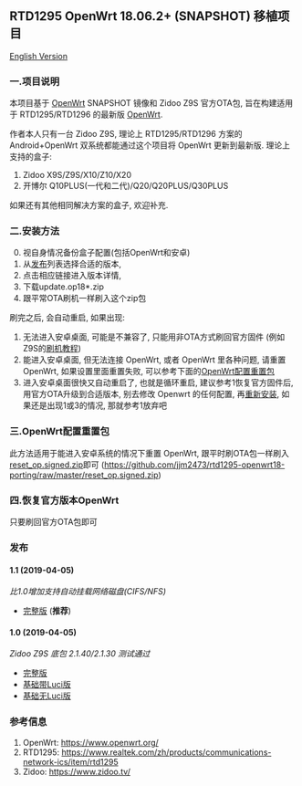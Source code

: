 ## RTD1295 OpenWrt 18.06.2+ (SNAPSHOT) 移植项目
[English Version](/README_EN.MD)

### 一.项目说明
本项目基于 [OpenWrt](https://www.openwrt.org/) SNAPSHOT 镜像和 Zidoo Z9S 官方OTA包, 旨在构建适用于 RTD1295/RTD1296 的最新版 [OpenWrt](https://www.openwrt.org/).

作者本人只有一台 Zidoo Z9S, 理论上 RTD1295/RTD1296 方案的 Android+OpenWrt 双系统都能通过这个项目将 OpenWrt 更新到最新版.
理论上支持的盒子: 
1. Zidoo X9S/Z9S/X10/Z10/X20 
2. 开博尔 Q10PLUS(一代和二代)/Q20/Q20PLUS/Q30PLUS 

如果还有其他相同解决方案的盒子, 欢迎补充.

### 二.安装方法
0. 视自身情况备份盒子配置(包括OpenWrt和安卓)
1. 从[发布](#发布)列表选择合适的版本, 
2. 点击相应链接进入版本详情, 
3. 下载update.op18*.zip
4. 跟平常OTA刷机一样刷入这个zip包

刷完之后, 会自动重启, 如果出现:
1. 无法进入安卓桌面, 可能是不兼容了, 只能用非OTA方式刷回官方固件 (例如Z9S的[刷机教程](https://www.zidoo.tv/Support/support_guide/guide_target/jYabok9%2Ba0beq7k9e%5Bld%5D3ulg%3D%3D.html))
2. 能进入安卓桌面, 但无法连接 OpenWrt, 或者 OpenWrt 里各种问题, 请重置 OpenWrt, 如果设置里面重置失败, 可以参考下面的[OpenWrt配置重置包](#三openWrt配置重置包)
3. 进入安卓桌面很快又自动重启了, 也就是循环重启, 建议参考1恢复官方固件后, 用官方OTA升级到合适版本, 别去修改 Openwrt 的任何配置, 再[重新安装](#二安装方法), 如果还是出现1或3的情况, 那就参考1放弃吧

### 三.OpenWrt配置重置包
此方法适用于能进入安卓系统的情况下重置 OpenWrt, 跟平时刷OTA包一样刷入[reset_op.signed.zip](https://github.com/jjm2473/rtd1295-openwrt18-porting/raw/master/reset_op.signed.zip)即可  (https://github.com/jjm2473/rtd1295-openwrt18-porting/raw/master/reset_op.signed.zip)

### 四.恢复官方版本OpenWrt
只要刷回官方OTA包即可

### 发布
#### 1.1 (2019-04-05)
*比1.0增加支持自动挂载网络磁盘(CIFS/NFS)*
* [完整版](https://github.com/jjm2473/rtd1295-openwrt18-porting/releases/tag/1.1_full) (**推荐**)

#### 1.0 (2019-04-05)
*Zidoo Z9S 底包 2.1.40/2.1.30 测试通过*
* [完整版](https://github.com/jjm2473/rtd1295-openwrt18-porting/releases/tag/1.0_full)
* [基础带Luci版](https://github.com/jjm2473/rtd1295-openwrt18-porting/releases/tag/1.0_luci)
* [基础无Luci版](https://github.com/jjm2473/rtd1295-openwrt18-porting/releases/tag/1.0_no_luci)



### 参考信息
1. OpenWrt: https://www.openwrt.org/
2. RTD1295: https://www.realtek.com/zh/products/communications-network-ics/item/rtd1295
3. Zidoo: https://www.zidoo.tv/